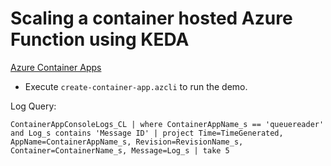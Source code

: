 # Scaling a container hosted Azure Function using KEDA

[Azure Container Apps](https://learn.microsoft.com/en-us/azure/container-apps/overview)

- Execute `create-container-app.azcli` to run the demo.

Log Query:

```
ContainerAppConsoleLogs_CL | where ContainerAppName_s == 'queuereader' and Log_s contains 'Message ID' | project Time=TimeGenerated, AppName=ContainerAppName_s, Revision=RevisionName_s, Container=ContainerName_s, Message=Log_s | take 5
```